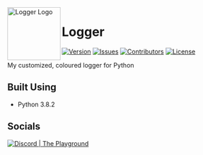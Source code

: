 <img src="./logo.png" align="left" width="120" height="120" alt="Logger Logo">

# Logger
[![Version](https://img.shields.io/github/tag-pre/Macro303/Logger.svg?label=version&style=flat-square)](https://github.com/Macro303/Logger/releases)
[![Issues](https://img.shields.io/github/issues/Macro303/Logger.svg?style=flat-square)](https://github.com/Macro303/Logger/issues)
[![Contributors](https://img.shields.io/github/contributors/Macro303/Logger.svg?style=flat-square)](https://github.com/Macro303/Logger/graphs/contributors)
[![License](https://img.shields.io/github/license/Macro303/Logger.svg?style=flat-square)](https://opensource.org/licenses/MIT)

My customized, coloured logger for Python

## Built Using
 - Python 3.8.2

## Socials
[![Discord | The Playground](https://discord.com/api/v6/guilds/618581423070117932/widget.png?style=banner2)](https://discord.gg/nqGMeGg)